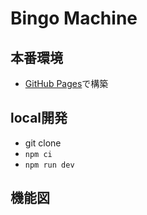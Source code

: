 # Bingo Machine

## 本番環境

- [GitHub Pages](https://rohta.github.io/bingo/)で構築

## local開発

- git clone
- `npm ci`
- `npm run dev`

## 機能図
